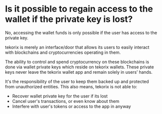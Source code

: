# Is it possible to regain access to the wallet if the private key is lost?

No, accessing the wallet funds is only possible if the user has access to the private key.

tekorix is merely an interface/door that allows its users to easily interact with blockchains and cryptocurrencies operating in them.

The ability to control and spend cryptocurrency on these blockchains is done via wallet private keys which reside on tekorix wallets. These private keys never leave the tekorix wallet app and remain solely in users’ hands.

It's the responsibility of the user to keep them backed up and protected from unauthorized entities. This also means, tekorix is not able to:

- Recover wallet private key for the user if its lost
- Cancel user's transactions, or even know about them
- Interfere with user's tokens or access to the app in anyway
